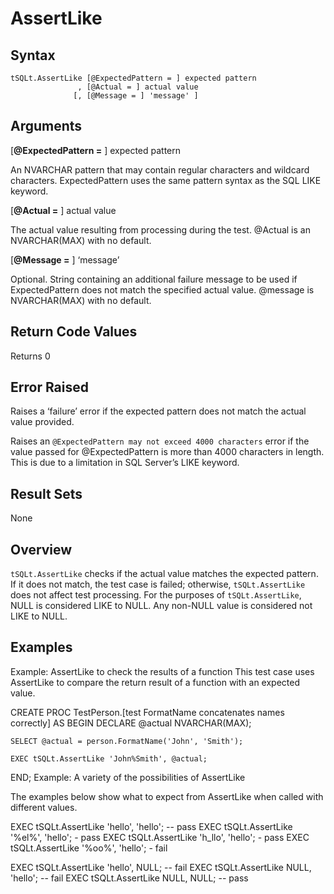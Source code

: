 # AssertLike

## Syntax
```
tSQLt.AssertLike [@ExpectedPattern = ] expected pattern
               , [@Actual = ] actual value
              [, [@Message = ] 'message' ]
```

## Arguments
[**@ExpectedPattern =** ] expected pattern

An NVARCHAR pattern that may contain regular characters and wildcard characters. ExpectedPattern uses the same pattern syntax as the SQL LIKE keyword.

[**@Actual =** ] actual value

The actual value resulting from processing during the test. @Actual is an NVARCHAR(MAX) with no default.

[**@Message =** ] ‘message’

Optional. String containing an additional failure message to be used if ExpectedPattern does not match the specified actual value. @message is NVARCHAR(MAX) with no default.

## Return Code Values
Returns 0

## Error Raised
Raises a ‘failure’ error if the expected pattern does not match the actual value provided.

Raises an `@ExpectedPattern may not exceed 4000 characters` error if the value passed for @ExpectedPattern is more than 4000 characters in length. This is due to a limitation in SQL Server’s LIKE keyword.

## Result Sets
None

## Overview
`tSQLt.AssertLike` checks if the actual value matches the expected pattern. If it does not match, the test case is failed; otherwise, `tSQLt.AssertLike` does not affect test processing. For the purposes of `tSQLt.AssertLike`, NULL is considered LIKE to NULL. Any non-NULL value is considered not LIKE to NULL.

## Examples
Example: AssertLike to check the results of a function
This test case uses AssertLike to compare the return result of a function with an expected value.

CREATE PROC TestPerson.[test FormatName concatenates names correctly]
AS
BEGIN
    DECLARE @actual NVARCHAR(MAX);

    SELECT @actual = person.FormatName('John', 'Smith');

    EXEC tSQLt.AssertLike 'John%Smith', @actual;
END;
Example: A variety of the possibilities of AssertLike

The examples below show what to expect from AssertLike when called with different values.

EXEC tSQLt.AssertLike 'hello', 'hello'; -- pass
EXEC tSQLt.AssertLike '%el%', 'hello'; - pass
EXEC tSQLt.AssertLike 'h_llo', 'hello'; - pass
EXEC tSQLt.AssertLike '%oo%', 'hello'; - fail

EXEC tSQLt.AssertLike 'hello', NULL; -- fail
EXEC tSQLt.AssertLike NULL, 'hello'; -- fail
EXEC tSQLt.AssertLike NULL, NULL; -- pass
